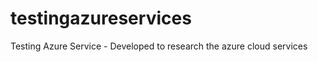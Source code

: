 testingazureservices
====================

Testing Azure Service - Developed to research the azure cloud services

